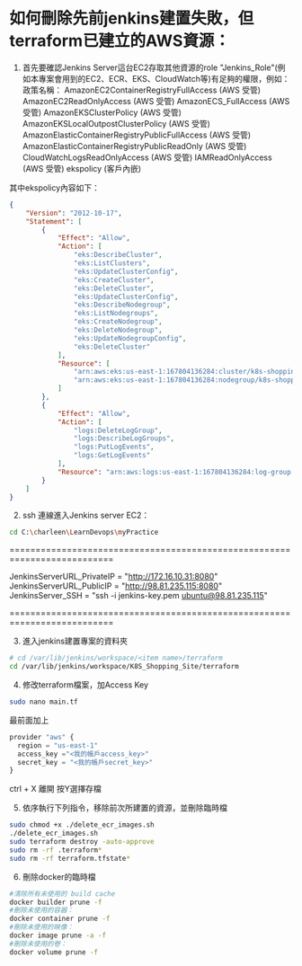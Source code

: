 # 如何刪除先前jenkins建置失敗，但terraform已建立的AWS資源：

1. 首先要確認Jenkins Server這台EC2存取其他資源的role "Jenkins_Role"(例如本專案會用到的EC2、ECR、EKS、CloudWatch等)有足夠的權限，例如：
政策名稱：
AmazonEC2ContainerRegistryFullAccess  (AWS 受管)
AmazonEC2ReadOnlyAccess  (AWS 受管)
AmazonECS_FullAccess  (AWS 受管)
AmazonEKSClusterPolicy  (AWS 受管)
AmazonEKSLocalOutpostClusterPolicy  (AWS 受管)
AmazonElasticContainerRegistryPublicFullAccess  (AWS 受管)
AmazonElasticContainerRegistryPublicReadOnly  (AWS 受管)
CloudWatchLogsReadOnlyAccess  (AWS 受管)
IAMReadOnlyAccess  (AWS 受管)
ekspolicy (客戶內嵌)

其中ekspolicy內容如下：
```json
{
	"Version": "2012-10-17",
	"Statement": [
		{
			"Effect": "Allow",
			"Action": [
				"eks:DescribeCluster",
				"eks:ListClusters",
				"eks:UpdateClusterConfig",
				"eks:CreateCluster",
				"eks:DeleteCluster",
				"eks:UpdateClusterConfig",
				"eks:DescribeNodegroup",
				"eks:ListNodegroups",
				"eks:CreateNodegroup",
				"eks:DeleteNodegroup",
				"eks:UpdateNodegroupConfig",
				"eks:DeleteCluster"
			],
			"Resource": [
				"arn:aws:eks:us-east-1:167804136284:cluster/k8s-shopping-site_cluster",
				"arn:aws:eks:us-east-1:167804136284:nodegroup/k8s-shopping-site_cluster/*"
			]
		},
		{
			"Effect": "Allow",
			"Action": [
				"logs:DeleteLogGroup",
				"logs:DescribeLogGroups",
				"logs:PutLogEvents",
				"logs:GetLogEvents"
			],
			"Resource": "arn:aws:logs:us-east-1:167804136284:log-group:/eks/k8s-shopping-site_task:*"
		}
	]
}
```


2. ssh 連線進入Jenkins server EC2：

```sh
cd C:\charleen\LearnDevops\myPractice
```

==========================================================================

JenkinsServerURL_PrivateIP = "http://172.16.10.31:8080"
JenkinsServerURL_PublicIP = "http://98.81.235.115:8080"
JenkinsServer_SSH = "ssh -i jenkins-key.pem ubuntu@98.81.235.115"

==========================================================================

3. 進入jenkins建置專案的資料夾
```sh
# cd /var/lib/jenkins/workspace/<item name>/terraform
cd /var/lib/jenkins/workspace/K8S_Shopping_Site/terraform
```

4. 修改terraform檔案，加Access Key
```sh
sudo nano main.tf
```

最前面加上
```js
provider "aws" {
  region = "us-east-1"
  access_key ="<我的帳戶access_key>"
  secret_key = "<我的帳戶secret_key>"
}
```
ctrl + X 離開 按Y選擇存檔

5. 依序執行下列指令，移除前次所建置的資源，並刪除臨時檔
```sh
sudo chmod +x ./delete_ecr_images.sh
./delete_ecr_images.sh
sudo terraform destroy -auto-approve
sudo rm -rf .terraform*
sudo rm -rf terraform.tfstate*
```

6. 刪除docker的臨時檔
```sh
#清除所有未使用的 build cache
docker builder prune -f
#刪除未使用的容器：
docker container prune -f
#刪除未使用的映像：
docker image prune -a -f
#刪除未使用的卷：
docker volume prune -f
```
